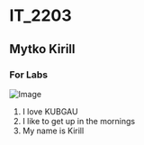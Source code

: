# IT_2203
## Mytko Kirill
### For Labs
![Image](https://minecraftonly.com/uploads/posts/2014-05/1400351543_need-wood-cutting_2290643_min.jpg)
1. I love KUBGAU
2. I like to get up in the mornings
3. My name is Kirill